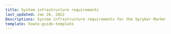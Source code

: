 ```yaml
---
title: System infrastructure requirements
last_updated: Jan 26, 2022
Descriptions: System infrastructure requirements for the Spryker Marketplace with Merchant Portal
template: howto-guide-template
---
```

 
